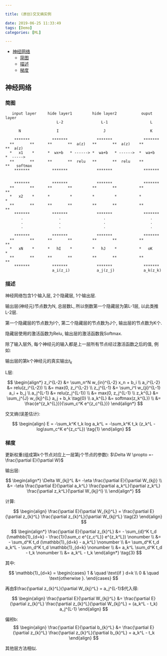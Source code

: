 ```yaml
---

title: (原创)交叉熵实例

date: 2019-06-25 11:33:49
tags: [Demo]
categories: [ML]

---
```




<!-- vim-markdown-toc GFM -->

* [神经网络](#神经网络)
    * [简图](#简图)
    * [描述](#描述)
    * [梯度](#梯度)

<!-- vim-markdown-toc -->

<!-- more -->

## 神经网络

### 简图

```
   input layer     hide layer1         hide layer2           ouput layer
                       L-2                 L-1                   L

      N                I                    J                    K

    *******          *******             *******              *******
  **       **      **       **  a(z)   **       **  a(z)    **       **  a(z)
  *   x1    *      *  wx+b   * ------> *  wa+b   * ------>  *  wa+b   *  ----->
  **       **      **       **  relu   **       **  relu    **       **   softmax
    *******          *******             *******              *******


    *******          *******             *******              *******
  **       **      **       **         **       **          **       **
  *   x2    *      *         *         *         *          *         *
  **       **      **       **         **       **          **       **
    *******          *******             *******              *******
       .                .                   .                    .
       .                .                   .                    .
       .                .                   .                    .

    *******          *******             *******              *******
  **       **      **       **         **       **          **       **
  *   xN    *      *   hI    *         *   hJ    *          *   oK    *
  **       **      **       **         **       **          **       **
    *******          *******             *******              *******
                     a_i(z_i)            a_j(z_j)             a_k(z_k)
```

### 描述

神经网络包含1个输入层, 2个隐藏层, 1个输出层.

输出层(神经元)节点数为N, 总层数L, 所以倒数第一个隐藏层为第L-1层, 以此类推L-2层.

第一个隐藏层的节点数为I个, 第二个隐藏层的节点数为J个, 输出层的节点数为K个.

隐藏层使用的激活函数为Relu, 输出层的激活函数我Softmax.

除了输入层外, 每个神经元的输入都是上一层所有节点经过激活函数之后的值, 例如:

输出层的第k个神经元的真实输出$t_k$

L层: 

$$
\begin{align*}
z_i^{L-2} &= \sum_n^N w_{in}^{L-2} x_n + b_i \\
a_i^{L-2} &= relu(z_i^{L-2}) \\
          &= max(0, z_i^{L-2} \\
z_j^{L-1} &= \sum_i^I w_{ji}^{L-1} a_i + b_j \\
a_j^{L-1} &= relu(z_j^{L-1}) \\
          &= max(0, z_j^{L-1} \\
z_k^{L} &= \sum_j^{J} w_{kj}^{L} a_j + b_k  \tag{0} \\
a_k^{L} &= softmax(z_k^{L}) \\
        &= \frac{e^{z_k^{L}}}{\sum_c^K e^{z_c^{L}}}
\end{align*}
$$

交叉熵(误差估计):

$$
\begin{align}
E = -\sum_k^K t_k log a_k^L = -\sum_k^K t_k (z_k^L - log\sum_c^K e^{z_c^L}) \tag{1}
\end{align}
$$

### 梯度

更新权重(组成第k个节点对应上一层第j个节点的参数): $\Delta W \propto =-\frac{\partial E}{\partial W}$

输出层:

$$
\begin{align*}
\Delta W_{kj}^L &= -\eta \frac{\partial E}{\partial W_{kj}} \\
    &= -\eta \frac{\partial E}{\partial a_k^L} \frac{\partial a_k^L}{\partial z_k^L} \frac{\partial z_k^L}{\partial W_{kj}^l} \\
\end{align*}
$$

计算:

$$
\begin{align}
    \frac{\partial E}{\partial W_{kj}^L} = \frac{\partial E}{\partial z_{k}^L} \frac{\partial z_{k}^L}{\partial W_{kj}^L} \tag{2}
\end{align}
$$

$$
\begin{align*}
\frac{\partial E}{\partial z_{k}^L} &= - \sum_{d}^K t_d (\mathbb{1}_{d=k} - \frac{1}{\sum_c e^{z_c^L}} e^{z_k^L}) \nonumber \\
&= - \sum_d^K t_d (\mathbb{1}_{d=k} - a_k^L) \nonumber \\
&= \sum_d^K t_d a_k^L - \sum_d^K t_d \mathbb{1}_{d=k} \nonumber \\
&= a_k^L \sum_d^K t_d - t_k \nonumber \\
&= a_k^L - t_k
\end{align*} \tag{3}
$$

其中:

$$
\mathbb{1}_{d=k} =
    \begin{cases}
        1  & \quad \text{if } d=k \\
        0  & \quad \text{otherwise }.
    \end{cases}
$$


再由$\frac{\partial z_{k}^L}{\partial W_{kj}^L} = a_j^{L-1}$代入得:

$$
\begin{align}
    \frac{\partial E}{\partial W_{kj}^L} &= \frac{\partial E}{\partial z_{k}^L} \frac{\partial z_{k}^L}{\partial W_{kj}^L}
    = (a_k^L - t_k) a_j^{L-1}
\end{align}
$$

偏袒b:
$$
\begin{align}
\frac{\partial E}{\partial b_{k}^L} &= \frac{\partial E}{\partial z_{k}^L} \frac{\partial z_{k}^L}{\partial b_{k}^L} = a_k^L - t_k
\end{align}
$$

其他层方法相似.
